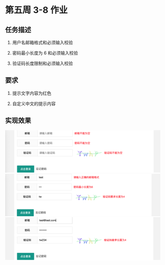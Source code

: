 # 第五周 3-8 作业

## 任务描述

1. 用户名邮箱格式和必须输入校验

2. 密码最小长度为 6 和必须输入校验

3. 验证码长度限制和必须输入校验

## 要求

1. 提示文字内容为红色

2. 自定义中文的提示内容

## 实现效果

![效果1](1.png)
![效果2](2.png)
![效果3](3.png)
